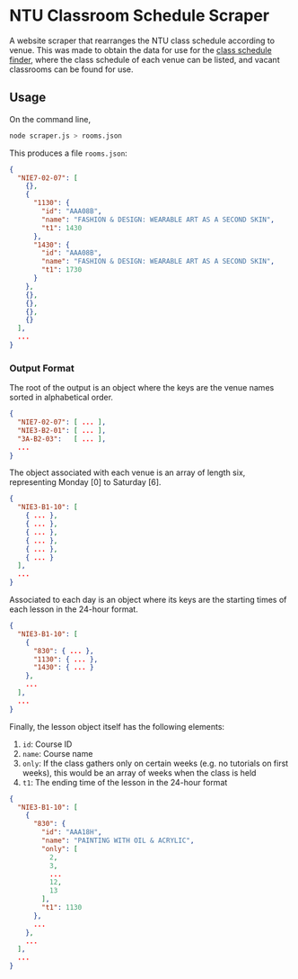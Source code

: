 # NTU Classroom Schedule Scraper

A website scraper that rearranges the NTU class schedule according to venue. This was made to obtain the data for use for the [class schedule finder](https://zaw.li/!/L->oo/), where the class schedule of each venue can be listed, and vacant classrooms can be found for use.

## Usage

On the command line,

```bash
node scraper.js > rooms.json
```

This produces a file `rooms.json`:

```json
{
  "NIE7-02-07": [
    {},
    {
      "1130": {
        "id": "AAA08B",
        "name": "FASHION & DESIGN: WEARABLE ART AS A SECOND SKIN",
        "t1": 1430
      },
      "1430": {
        "id": "AAA08B",
        "name": "FASHION & DESIGN: WEARABLE ART AS A SECOND SKIN",
        "t1": 1730
      }
    },
    {},
    {},
    {},
    {}
  ],
  ...
}
```

### Output Format

The root of the output is an object where the keys are the venue names sorted in alphabetical order.

```json
{
  "NIE7-02-07": [ ... ],
  "NIE3-B2-01": [ ... ],
  "3A-B2-03":   [ ... ],
  ...
}
```

The object associated with each venue is an array of length six, representing Monday [0] to Saturday [6].

```json
{
  "NIE3-B1-10": [
    { ... },
    { ... },
    { ... },
    { ... },
    { ... },
    { ... }
  ],
  ...
}
```

Associated to each day is an object where its keys are the starting times of each lesson in the 24-hour format.

```json
{
  "NIE3-B1-10": [
    {
      "830": { ... },
      "1130": { ... },
      "1430": { ... }
    },
    ...
  ],
  ...
}
```

Finally, the lesson object itself has the following elements:

1. `id`: Course ID
2. `name`: Course name
3. `only`: If the class gathers only on certain weeks (e.g. no tutorials on first weeks), this would be an array of weeks when the class is held
4. `t1`: The ending time of the lesson in the 24-hour format

```json
{
  "NIE3-B1-10": [
    {
      "830": {
        "id": "AAA18H",
        "name": "PAINTING WITH OIL & ACRYLIC",
        "only": [
          2,
          3,
          ...
          12,
          13
        ],
        "t1": 1130
      },
      ...
    },
    ...
  ],
  ...
}
```
